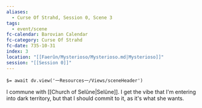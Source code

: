 ```yaml
---
aliases:
  - Curse Of Strahd, Session 0, Scene 3
tags:
  - event/scene
fc-calendar: Barovian Calendar
fc-category: Curse Of Strahd
fc-date: 735-10-31
index: 3
location: "[[Faerûn/Mysterioso/Mysterioso.md|Mysterioso]]"
session: "[[Session 0]]"
---
```


`$= await dv.view('一Resources一/Views/sceneHeader')`

I commune with [[Church of Selûne|Selûne]]. I get the vibe that I'm entering into dark territory, but that I should commit to it, as it's what she wants.

